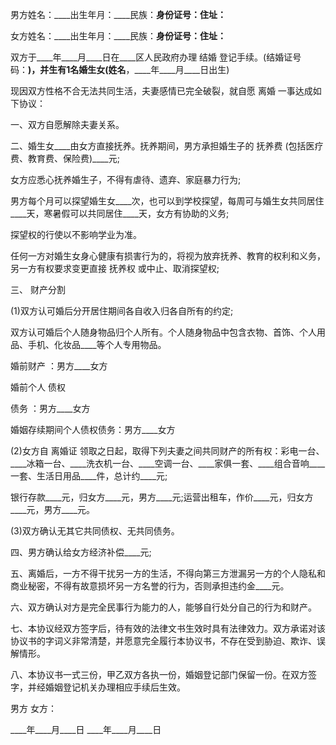 
 


男方姓名：____出生年月：____民族：____身份证号：____住址：________


女方姓名：____出生年月：____民族：____身份证号：____住址：________


双方于____年____月____日在____区人民政府办理
结婚
登记手续。(结婚证号码：____)，并生有1名婚生女(姓名____，____年____月____日出生)


现因双方性格不合无法共同生活，夫妻感情已完全破裂，就自愿
离婚
一事达成如下协议：


一、双方自愿解除夫妻关系。


二、婚生女____由女方直接抚养。抚养期间，男方承担婚生子的
抚养费
(包括医疗费、教育费、保险费)____元;


女方应悉心抚养婚生子，不得有虐待、遗弃、家庭暴力行为;


男方每个月可以探望婚生女____次，也可以到学校探望，每周可与婚生女共同居住____天，寒暑假可以共同居住____天，女方有协助的义务;


探望权的行使以不影响学业为准。


任何一方对婚生女身心健康有损害行为的，将视为放弃抚养、教育的权利和义务，另一方有权要求变更直接
抚养权
或中止、取消探望权;


三、
财产分割



(1)双方认可婚后分开居住期间各自收入归各自所有的约定;


双方认可婚后个人随身物品归个人所有。个人随身物品中包含衣物、首饰、个人用品、手机、化妆品____等个人专用物品。



婚前财产
：男方____女方


婚前个人
债权

债务
：男方____女方


婚姻存续期间个人债权债务：男方____女方


(2)女方自
离婚证
领取之日起，取得下列夫妻之间共同财产的所有权：彩电一台、____冰箱一台、____洗衣机一台、____空调一台、____家俱一套、____组合音响____一套、生活日用品____件，总计约____元;


银行存款____元，归女方____元，男方____元;运营出租车，作价____元，归女方____元，男方____元。


(3)双方确认无其它共同债权、无共同债务。


四、男方确认给女方经济补偿____元;


五、离婚后，一方不得干扰另一方的生活，不得向第三方泄漏另一方的个人隐私和商业秘密，不得有故意损坏另一方名誉的行为，否则承担违约金____元。


六、双方确认对方是完全民事行为能力的人，能够自行处分自己的行为和财产。


七、本协议经双方签字后，待有效的法律文书生效时具有法律效力。双方承诺对该协议书的字词义非常清楚，并愿意完全履行本协议书，不存在受到胁迫、欺诈、误解情形。


八、本协议书一式三份，甲乙双方各执一份，婚姻登记部门保留一份。在双方签字，并经婚姻登记机关办理相应手续后生效。


男方                            女方：


____年____月____日        ____年____月____日
 


 

 
 
 
 
 
  


  
 

  


  


  
 
 
 
 

